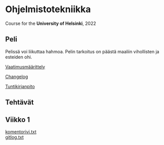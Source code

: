 # Ohjelmistotekniikka
Course for the **University of Helsinki**, 2022 
## Peli
Pelissä voi liikuttaa hahmoa. Pelin tarkoitus on päästä maaliin vihollisten ja esteiden ohi.

[Vaatimusmäärittely](https://github.com/msslotboom/ot-harjoitustyo/blob/master/dokumentaatio/vaatimusmaarittely.md)

[Changelog](https://github.com/msslotboom/ot-harjoitustyo/blob/master/harjoitustyo/changelog.md)

[Tuntikirjanpito](https://github.com/msslotboom/ot-harjoitustyo/blob/master/dokumentaatio/tuntikirjanpito.md)
## Tehtävät
## Viikko 1
[komentorivi.txt](https://github.com/msslotboom/ot-harjoitustyo/blob/master/laskarit/viikko1/komentorivi.txt)  
[gitlog.txt](https://github.com/msslotboom/ot-harjoitustyo/blob/master/laskarit/viikko1/gitlog.txt)
